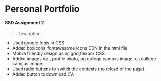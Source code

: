 
# Personal Portfolio

#### SSD Assignment 2




> Description

- Used google fonts in CSS
- Added boxicons, fontawesome icons CDN in the html file
- Mobile friendly design using grid,flexbox CSS.
- Added images viz., profile photo, pg college campus image, ug college campus image.
- Used radio buttons to switch the contents (no reload of the page).
- Added button to download CV.

  